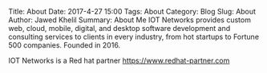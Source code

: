 Title: About
Date: 2017-4-27 15:00
Tags: About
Category: Blog
Slug: About
Author: Jawed Khelil
Summary: About Me
IOT Networks provides custom web, cloud, mobile, digital, and desktop software development and consulting services to clients in every industry, from hot startups to Fortune 500 companies. Founded in 2016.

IOT Networks is a Red hat partner https://www.redhat-partner.com

